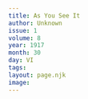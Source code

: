 ```yaml
---
title: As You See It
author: Unknown
issue: 1
volume: 8
year: 1917
month: 30
day: VI
tags:
layout: page.njk
image:
---
```



